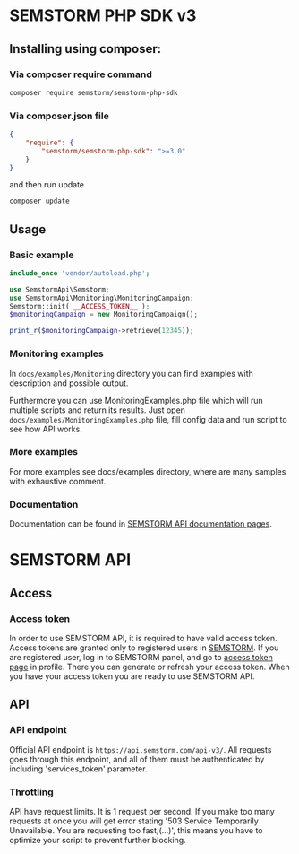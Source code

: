 # SEMSTORM PHP SDK v3

## Installing using composer:

### Via composer require command
```sh
composer require semstorm/semstorm-php-sdk
```

### Via composer.json file

```json
{
    "require": {
        "semstorm/semstorm-php-sdk": ">=3.0"
    }
}
```

and then run update

```sh
composer update
```

## Usage

### Basic example

```php
include_once 'vendor/autoload.php';

use SemstormApi\Semstorm;
use SemstormApi\Monitoring\MonitoringCampaign;
Semstorm::init( __ACCESS_TOKEN__ );
$monitoringCampaign = new MonitoringCampaign();

print_r($monitoringCampaign->retrieve(12345));
```

### Monitoring examples

In `docs/examples/Monitoring` directory you can find examples with description and possible output.

Furthermore you can use MonitoringExamples.php file which will run multiple scripts and return its results. Just open `docs/examples/MonitoringExamples.php` file, fill config data and run script to see how API works.


### More examples

For more examples see docs/examples directory, where are many samples with exhaustive comment.

### Documentation

Documentation can be found in [SEMSTORM API documentation pages](https://api.semstorm.com/).

# SEMSTORM API

## Access
### Access token

In order to use SEMSTORM API, it is required to have valid access token. Access tokens are granted only to registered users in [SEMSTORM](https://app.semstorm.com/).
If you are registered user, log in to SEMSTORM panel, and go to [access token page](https://app.semstorm.com/user/api/token) in profile. There you can generate or refresh your access token.
When you have your access token you are ready to use SEMSTORM API.

## API
### API endpoint

Official API endpoint is `https://api.semstorm.com/api-v3/`. All requests goes through this endpoint, and all of them must be authenticated by including 'services_token' parameter.

### Throttling

API have request limits. It is 1 request per second. If you make too many requests at once you will get error stating '503 Service Temporarily Unavailable. You are requesting too fast,(...)', this means you have to optimize your script to prevent further blocking.
